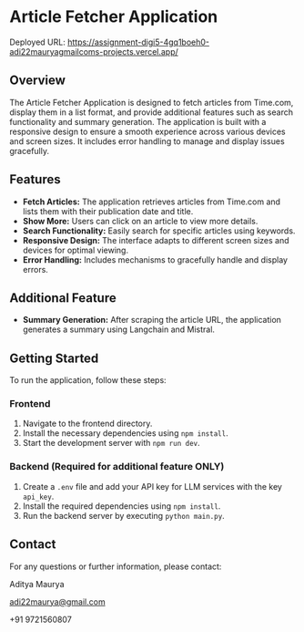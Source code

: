 # Article Fetcher Application

Deployed URL: https://assignment-digi5-4gq1boeh0-adi22mauryagmailcoms-projects.vercel.app/

## Overview
The Article Fetcher Application is designed to fetch articles from Time.com, display them in a list format, and provide additional features such as search functionality and summary generation. The application is built with a responsive design to ensure a smooth experience across various devices and screen sizes. It includes error handling to manage and display issues gracefully.

## Features
- **Fetch Articles:** The application retrieves articles from Time.com and lists them with their publication date and title.
- **Show More:** Users can click on an article to view more details.
- **Search Functionality:** Easily search for specific articles using keywords.
- **Responsive Design:** The interface adapts to different screen sizes and devices for optimal viewing.
- **Error Handling:** Includes mechanisms to gracefully handle and display errors.

## Additional Feature
- **Summary Generation:** After scraping the article URL, the application generates a summary using Langchain and Mistral.

## Getting Started
To run the application, follow these steps:

### Frontend
1. Navigate to the frontend directory.
2. Install the necessary dependencies using `npm install`.
3. Start the development server with `npm run dev`.

### Backend (Required for additional feature ONLY)
1. Create a `.env` file and add your API key for LLM services with the key `api_key`.
2. Install the required dependencies using `npm install`.
3. Run the backend server by executing `python main.py`.


## Contact
For any questions or further information, please contact:

Aditya Maurya

adi22maurya@gmail.com

+91 9721560807

